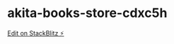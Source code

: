 # akita-books-store-cdxc5h

[Edit on StackBlitz ⚡️](https://stackblitz.com/edit/akita-books-store-cdxc5h)